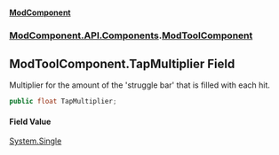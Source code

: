 #### [ModComponent](index.md 'index')
### [ModComponent.API.Components](index.md#ModComponent.API.Components 'ModComponent.API.Components').[ModToolComponent](ModToolComponent.md 'ModComponent.API.Components.ModToolComponent')

## ModToolComponent.TapMultiplier Field

Multiplier for the amount of the 'struggle bar' that is filled with each hit.

```csharp
public float TapMultiplier;
```

#### Field Value
[System.Single](https://docs.microsoft.com/en-us/dotnet/api/System.Single 'System.Single')